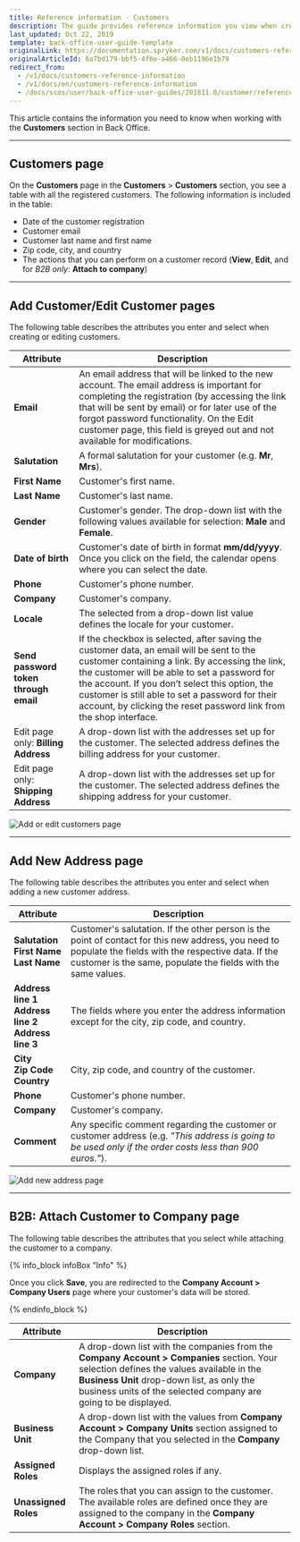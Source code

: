 ```yaml
---
title: Reference information - Customers
description: The guide provides reference information you view when creating and updating customers in the Back Office.
last_updated: Oct 22, 2019
template: back-office-user-guide-template
originalLink: https://documentation.spryker.com/v1/docs/customers-reference-information
originalArticleId: 6a7bd179-bbf5-4f6e-a466-0eb1196e1b79
redirect_from:
  - /v1/docs/customers-reference-information
  - /v1/docs/en/customers-reference-information
  - /docs/scos/user/back-office-user-guides/201811.0/customer/references/customers-reference-information.html
---
```


This article contains the information you need to know when working with the **Customers** section in Back Office.
***
## Customers page
On the **Customers** page in the **Customers** > **Customers** section, you see a table with all the registered customers. The following information is included in the table:

* Date of the customer registration
* Customer email
* Customer last name and first name
* Zip code, city, and country
* The actions that you can perform on a customer record (**View**, **Edit**, and for _B2B only_: **Attach to company**)
***
## Add Customer/Edit Customer pages

The following table describes the attributes you enter and select when creating or editing customers.

|Attribute| Description|
|---|---|
| **Email**|An email address that will be linked to the new account. The email address is important for completing the registration (by accessing the link that will be sent by email) or for later use of the forgot password functionality. On the Edit customer page, this field is greyed out and not available for modifications.|
|**Salutation**|A formal salutation for your customer (e.g. **Mr**, **Mrs**).|
|**First Name**|Customer's first name.|
|**Last Name**|Customer's last name.|
|**Gender**|Customer's gender. The drop-down list with the following values available for selection: **Male** and **Female**.|
|**Date of birth**|Customer's date of birth in format **mm/dd/yyyy**. Once you click on the field, the calendar opens where you can select the date.|
|**Phone**|Customer's phone number.|
|**Company**| Customer's company.|
|**Locale**|The selected from a drop-down list value defines the locale for your customer.|
|**Send password token through email**|If the checkbox is selected, after saving the customer data, an email will be sent to the customer containing a link. By accessing the link, the customer will be able to set a password for the account. If you don’t select this option, the customer is still able to set a password for their account, by clicking the reset password link from the shop interface. |
|Edit page only: **Billing Address**|A drop-down list with the addresses set up for the customer. The selected address defines the billing address for your customer.|
|Edit page only: **Shipping Address**|A drop-down list with the addresses set up for the customer. The selected address defines the shipping address for your customer.|
![Add or edit customers page](https://spryker.s3.eu-central-1.amazonaws.com/docs/User+Guides/Back+Office+User+Guides/Customers/Customers%3A+Reference+Information/customers-reference-information.png) 

***
## Add New Address page

The following table describes the attributes you enter and select when adding a new customer address.

|Attribute|Description|
|---|---|
|**Salutation**<br>**First Name**<br>**Last Name**|Customer's salutation. If the other person is the point of contact for this new address, you need to populate the fields with the respective data. If the customer is the same, populate the fields with the same values.|
|**Address line 1**<br>**Address line 2**<br>**Address line 3**|The fields where you enter the address information except for the city, zip code, and country.|
|**City**<br>**Zip Code**<br>**Country**|City, zip code, and country of the customer.|
|**Phone**|Customer's phone number.|
|**Company**|Customer's company.|
|**Comment**|Any specific comment regarding the customer or customer address (e.g. _"This address is going to be used only if the order costs less than 900 euros."_).|
![Add new address page](https://spryker.s3.eu-central-1.amazonaws.com/docs/User+Guides/Back+Office+User+Guides/Customers/Customers%3A+Reference+Information/Add+new+address+page.png) 

***

## B2B: Attach Customer to Company page

The following table describes the attributes that you select while attaching the customer to a company.

{% info_block infoBox "Info" %}

Once you click **Save**, you are redirected to the **Company Account > Company Users** page where your customer's data will be stored.

{% endinfo_block %}

|Attribute|Description|
|---|---|
|**Company**|A drop-down list with the companies from the **Company Account > Companies** section. Your selection defines the values available in the **Business Unit** drop-down list, as only the business units of the selected company are going to be displayed.|
|**Business Unit**|A drop-down list with the values from **Company Account > Company Units** section assigned to the Company that you selected in the **Company** drop-down list.|
|**Assigned Roles**|Displays the assigned roles if any.|
|**Unassigned Roles**|The roles that you can assign to the customer. The available roles are defined once they are assigned to the company in the **Company Account > Company Roles** section.|
